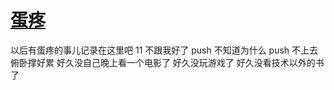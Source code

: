 # [蛋疼](https://github.com/yihong0618/gitblog/issues/55)

以后有蛋疼的事儿记录在这里吧
11 不跟我好了
push 不知道为什么 push 不上去
俯卧撑好累
好久没自己晚上看一个电影了
好久没玩游戏了
好久没看技术以外的书了